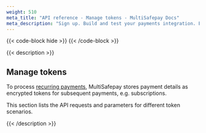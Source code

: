 ```yaml
---
weight: 510
meta_title: "API reference - Manage tokens - MultiSafepay Docs"
meta_description: "Sign up. Build and test your payments integration. Explore our products and services. Use our API reference, SDKs, and wrappers. Get support."
---
```


{{< code-block hide >}}
{{< /code-block >}}

{{< description >}}

## Manage tokens

To process [recurring payments](/features/recurring-payments), MultiSafepay stores payment details as encrypted tokens for subsequent payments, e.g. subscriptions.

This section lists the API requests and parameters for different token scenarios.

{{< /description >}}